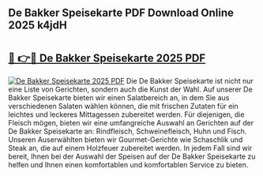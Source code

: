 ## De Bakker Speisekarte PDF Download Online 2025 k4jdH

# <h2><a href="http://gca7w6.nevu.top/?p=De+Bakker+Speisekarte">🔗 👉🔴 De Bakker Speisekarte 2025 PDF</a></h2>

[![De Bakker Speisekarte 2025 PDF](https://i.imgur.com/dBaPXMq.png)](http://gca7w6.nevu.top/?p=De+Bakker+Speisekarte)
Die De Bakker Speisekarte ist nicht nur eine Liste von Gerichten, sondern auch die Kunst der Wahl. Auf unserer De Bakker Speisekarte bieten wir einen Salatbereich an, in dem Sie aus verschiedenen Salaten wählen können, die mit frischen Zutaten für ein leichtes und leckeres Mittagessen zubereitet werden. Für diejenigen, die Fleisch mögen, bieten wir eine umfangreiche Auswahl an Gerichten auf der De Bakker Speisekarte an: Rindfleisch, Schweinefleisch, Huhn und Fisch. Unseren Auserwählten bieten wir Gourmet-Gerichte wie Schaschlik und Steak an, die auf einem Holzfeuer zubereitet werden. In jedem Fall sind wir bereit, Ihnen bei der Auswahl der Speisen auf der De Bakker Speisekarte zu helfen und Ihnen einen komfortablen und komfortablen Service zu bieten.
